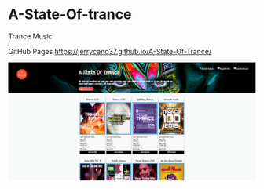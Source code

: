 # A-State-Of-trance
Trance Music

GitHub Pages
https://jerrycano37.github.io/A-State-Of-Trance/

![img.png](img.png)
